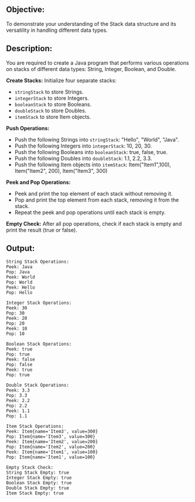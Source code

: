 ## Objective:
To demonstrate your understanding of the Stack data structure and its versatility in handling different data types.

## Description:

You are required to create a Java program that performs various operations on stacks of different data types: String, Integer, Boolean, and Double.

**Create Stacks:** Initialize four separate stacks:
- ```stringStack``` to store Strings.
- ```integerStack``` to store Integers.
- ```booleanStack``` to store Booleans.
- ```doubleStack``` to store Doubles.
- ```itemStack``` to store Item objects.

**Push Operations:**
- Push the following Strings into ```stringStack```: "Hello", "World", "Java".
- Push the following Integers into ```integerStack```: 10, 20, 30.
- Push the following Booleans into ```booleanStack```: true, false, true.
- Push the following Doubles into ```doubleStack```: 1.1, 2.2, 3.3.
- Push the following Item objects into ```itemStack```: Item("Item1",100), Item("Item2", 200), Item("Item3", 300)

**Peek and Pop Operations:**
- Peek and print the top element of each stack without removing it.
- Pop and print the top element from each stack, removing it from the stack.
- Repeat the peek and pop operations until each stack is empty.

**Empty Check:** After all pop operations, check if each stack is empty and print the result (true or false).

## Output:
```
String Stack Operations:
Peek: Java
Pop: Java
Peek: World
Pop: World
Peek: Hello
Pop: Hello

Integer Stack Operations:
Peek: 30
Pop: 30
Peek: 20
Pop: 20
Peek: 10
Pop: 10

Boolean Stack Operations:
Peek: true
Pop: true
Peek: false
Pop: false
Peek: true
Pop: true

Double Stack Operations:
Peek: 3.3
Pop: 3.3
Peek: 2.2
Pop: 2.2
Peek: 1.1
Pop: 1.1

Item Stack Operations:
Peek: Item{name='Item3', value=300}
Pop: Item{name='Item3', value=300}
Peek: Item{name='Item2', value=200}
Pop: Item{name='Item2', value=200}
Peek: Item{name='Item1', value=100}
Pop: Item{name='Item1', value=100}

Empty Stack Check:
String Stack Empty: true
Integer Stack Empty: true
Boolean Stack Empty: true
Double Stack Empty: true
Item Stack Empty: true
```
